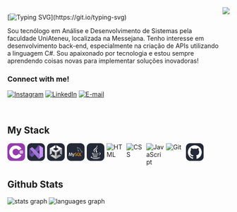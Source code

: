 <img align="right" height="230px" src="https://i.pinimg.com/originals/47/c9/55/47c9552e5cc72583c617c30cd378fbf0.gif"/>

[![Typing SVG](https://readme-typing-svg.herokuapp.com?font=Fira+Code+&weight=600&size=25&pause=1000&center=true&width=435&height=40&lines=Ol%C3%A1%2C+meu+nome+%C3%A9+Luis+Augusto!)](https://git.io/typing-svg)

<p align="left">Sou tecnólogo em Análise e Desenvolvimento de Sistemas pela faculdade UniAteneu, localizada na Messejana.
Tenho interesse em desenvolvimento back-end, especialmente na criação de APIs utilizando a linguagem C#.
Sou apaixonado por tecnologia e estou sempre aprendendo coisas novas para implementar soluções inovadoras!</p>

<h3>Connect with me!</h3>

[![Instagram](https://img.shields.io/badge/-Instagram-5174b1?style=for-the-badge&logo=instagram&logoColor=FF00F6&color:1f83b5)](https://www.instagram.com/luisaugusttto/)
[![LinkedIn](https://img.shields.io/badge/-LinkedIn-5174b1?style=for-the-badge&logo=linkedin&logoColor=FF00F6&color:1f83b5)](https://www.linkedin.com/in/luis-augusto-587054274/)
[![E-mail](https://img.shields.io/badge/-Email-5174b1?style=for-the-badge&logo=microsoft-outlook&logoColor=007BFF)](mailto:luisaugusto010203@gmail.com)

<br>
<h2>My Stack</h2>
<div style="display: inline_block">
    <img 
        align="left" 
        alt="CS"
        title="CS" 
        width="40px" 
        style="padding-right: 5px;" 
        src="https://github.com/tandpfun/skill-icons/raw/main/icons/CS.svg" 
    />
    <img 
        align="left" 
        alt="VS"
        title="VS" 
        width="40px" 
        style="padding-right: 5px;" 
        src="https://github.com/tandpfun/skill-icons/raw/main/icons/VisualStudio-Dark.svg" 
    />
    <img 
        align="left" 
        alt="Unity"
        title="Unity" 
        width="40px" 
        style="padding-right: 5px;" 
        src="https://github.com/tandpfun/skill-icons/raw/main/icons/Unity-Dark.svg" 
    />
    <img 
        align="left" 
        alt="MySql"
        title="MySql" 
        width="40px" 
        style="padding-right: 5px;" 
        src="https://github.com/tandpfun/skill-icons/raw/main/icons/MySQL-Dark.svg" 
    />
    <img 
        align="left" 
        alt="Java"
        title="Java" 
        width="40px" 
        style="padding-right: 5px;" 
        src="https://github.com/tandpfun/skill-icons/raw/main/icons/Java-Dark.svg" 
    />
    <img 
        align="left" 
        alt="HTML"
        title="HTML" 
        width="40px" 
        style="padding-right: 5px;" 
        src="https://cdn.jsdelivr.net/gh/devicons/devicon@latest/icons/html5/html5-original.svg" 
    />
    <img 
        align="left" 
        alt="CSS" 
        title="CSS"
        width="40px" 
        style="padding-right: 5px;" 
        src="https://cdn.jsdelivr.net/gh/devicons/devicon@latest/icons/css3/css3-original.svg" 
    />
    <img 
        align="left" 
        alt="JavaScript" 
        title="JavaScript"
        width="40px" 
        style="padding-right: 5px;" 
        src="https://cdn.jsdelivr.net/gh/devicons/devicon@latest/icons/javascript/javascript-original.svg" 
    />
    <img 
        align="left" 
        alt="Git" 
        title="Git"
        width="40px" 
        style="padding-right: 5px;" 
        src="https://cdn.jsdelivr.net/gh/devicons/devicon@latest/icons/git/git-original.svg" 
    />
    <img 
        align="left" 
        alt="GitHub" 
        title="GitHub"
        width="40px" 
        style="padding-right: 5px;" 
        src="https://github.com/tandpfun/skill-icons/raw/main/icons/Github-Dark.svg" 
    />
</div>
<br>
<br>
<br>
<h2>Github Stats</h2>
<div align="left">
  <img src="https://github-readme-stats.vercel.app/api?username=luisaugusto2004&hide_title=false&hide_rank=false&show_icons=true&include_all_commits=true&count_private=true&disable_animations=false&theme=tokyonight&locale=en&hide_border=false" height="150" alt="stats graph"  />
  <img src="https://github-readme-stats.vercel.app/api/top-langs?username=luisaugusto2004&locale=en&hide_title=false&layout=compact&card_width=320&langs_count=5&theme=tokyonight&hide_border=false" height="150" alt="languages graph"  />
</div>

###

###
